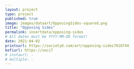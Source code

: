 ```yaml
---
layout: project
type: project
published: true
image: images/dataart/OpposingSides-squared.png
title: "Opposing Sides"
permalink: insertdata/opposing-sides
# All dates must be YYYY-MM-DD format!
date: 2021-04-02
printsurl: https://society6.com/art/opposing-sides7818744
kofiurl: https://soci7
# instaurl: -
# multiple: -
---
```

